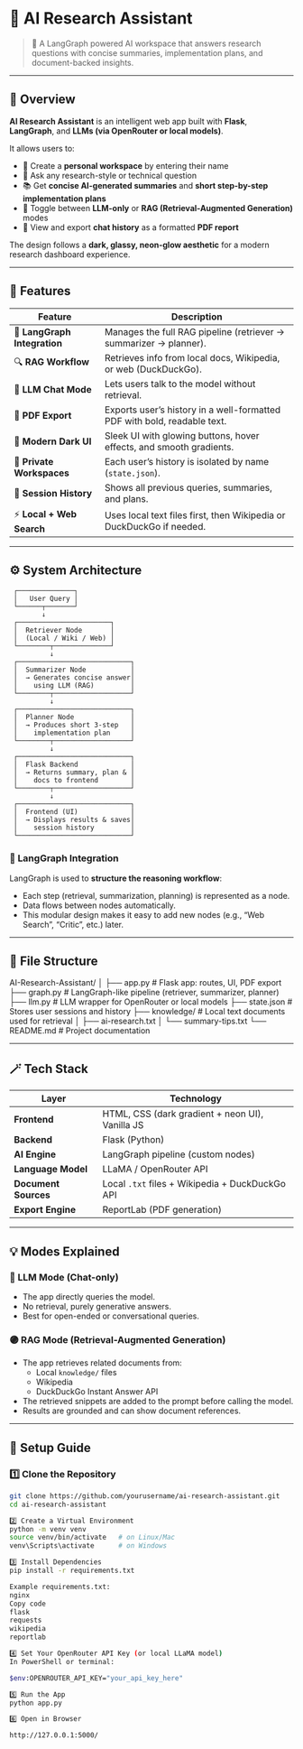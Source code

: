 ﻿# 🤖 AI Research Assistant

> 🧠 A LangGraph powered AI workspace that answers research questions with concise summaries, implementation plans, and document-backed insights.

---

## 🌟 Overview

**AI Research Assistant** is an intelligent web app built with **Flask**, **LangGraph**, and **LLMs (via OpenRouter or local models)**.

It allows users to:

- 👤 Create a **personal workspace** by entering their name  
- 💬 Ask any research-style or technical question  
- 📚 Get **concise AI-generated summaries** and **short step-by-step implementation plans**  
- 🔁 Toggle between **LLM-only** or **RAG (Retrieval-Augmented Generation)** modes  
- 💾 View and export **chat history** as a formatted **PDF report**

The design follows a **dark, glassy, neon-glow aesthetic** for a modern research dashboard experience.

---

## 🧩 Features

| Feature | Description |
|----------|--------------|
| 🧠 **LangGraph Integration** | Manages the full RAG pipeline (retriever → summarizer → planner). |
| 🔍 **RAG Workflow** | Retrieves info from local docs, Wikipedia, or web (DuckDuckGo). |
| 💬 **LLM Chat Mode** | Lets users talk to the model without retrieval. |
| 📄 **PDF Export** | Exports user’s history in a well-formatted PDF with bold, readable text. |
| 🌙 **Modern Dark UI** | Sleek UI with glowing buttons, hover effects, and smooth gradients. |
| 👤 **Private Workspaces** | Each user’s history is isolated by name (`state.json`). |
| 📜 **Session History** | Shows all previous queries, summaries, and plans. |
| ⚡ **Local + Web Search** | Uses local text files first, then Wikipedia or DuckDuckGo if needed. |

---

## ⚙️ System Architecture

```text
 ┌──────────────┐
 │   User Query │
 └──────┬───────┘
        ↓
 ┌───────────────────────┐
 │  Retriever Node       │
 │  (Local / Wiki / Web) │
 └────────┬──────────────┘
          ↓
 ┌────────────────────────────┐
 │  Summarizer Node           │
 │  → Generates concise answer│
 │    using LLM (RAG)         │
 └────────┬───────────────────┘
          ↓
 ┌────────────────────────────┐
 │  Planner Node              │
 │  → Produces short 3-step   │
 │    implementation plan     │
 └────────┬───────────────────┘
          ↓
 ┌────────────────────────────┐
 │  Flask Backend             │
 │  → Returns summary, plan & │
 │    docs to frontend        │
 └────────┬───────────────────┘
          ↓
 ┌────────────────────────────┐
 │  Frontend (UI)             │
 │  → Displays results & saves│
 │    session history         │
 └────────────────────────────┘
```

### 🧠 LangGraph Integration
LangGraph is used to **structure the reasoning workflow**:
- Each step (retrieval, summarization, planning) is represented as a node.
- Data flows between nodes automatically.
- This modular design makes it easy to add new nodes (e.g., “Web Search”, “Critic”, etc.) later.

---

## 🧱 File Structure

AI-Research-Assistant/
│
├── app.py # Flask app: routes, UI, PDF export
├── graph.py # LangGraph-like pipeline (retriever, summarizer, planner)
├── llm.py # LLM wrapper for OpenRouter or local models
├── state.json # Stores user sessions and history
├── knowledge/ # Local text documents used for retrieval
│ ├── ai-research.txt
│ └── summary-tips.txt
└── README.md # Project documentation

---

## 🪄 Tech Stack

| Layer | Technology |
|--------|-------------|
| **Frontend** | HTML, CSS (dark gradient + neon UI), Vanilla JS |
| **Backend** | Flask (Python) |
| **AI Engine** | LangGraph pipeline (custom nodes) |
| **Language Model** | LLaMA / OpenRouter API |
| **Document Sources** | Local `.txt` files + Wikipedia + DuckDuckGo API |
| **Export Engine** | ReportLab (PDF generation) |

---

## 💡 Modes Explained

### 🔷 LLM Mode (Chat-only)
- The app directly queries the model.
- No retrieval, purely generative answers.
- Best for open-ended or conversational queries.

### 🟣 RAG Mode (Retrieval-Augmented Generation)
- The app retrieves related documents from:
  - Local `knowledge/` files
  - Wikipedia
  - DuckDuckGo Instant Answer API
- The retrieved snippets are added to the prompt before calling the model.
- Results are grounded and can show document references.

---

## 🚀 Setup Guide

### 1️⃣ Clone the Repository
```bash
git clone https://github.com/yourusername/ai-research-assistant.git
cd ai-research-assistant

2️⃣ Create a Virtual Environment
python -m venv venv
source venv/bin/activate   # on Linux/Mac
venv\Scripts\activate      # on Windows

3️⃣ Install Dependencies
pip install -r requirements.txt

Example requirements.txt:
nginx
Copy code
flask
requests
wikipedia
reportlab

4️⃣ Set Your OpenRouter API Key (or local LLaMA model)
In PowerShell or terminal:

$env:OPENROUTER_API_KEY="your_api_key_here"

5️⃣ Run the App
python app.py

6️⃣ Open in Browser

http://127.0.0.1:5000/
